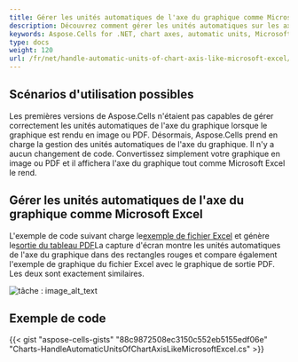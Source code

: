 ```yaml
---
title: Gérer les unités automatiques de l'axe du graphique comme Microsoft Excel
description: Découvrez comment gérer les unités automatiques sur les axes du graphique dans Aspose.Cells for .NET, similaire à Microsoft Excel. Notre guide vous montrera comment configurer et personnaliser les unités automatiques sur un axe de carte, y compris l'affichage de la notation scientifique et le réglage de l'échelle.
keywords: Aspose.Cells for .NET, chart axes, automatic units, Microsoft Excel, configuration, customization, scientific notation, scaling.
type: docs
weight: 120
url: /fr/net/handle-automatic-units-of-chart-axis-like-microsoft-excel/
---
```

##  **Scénarios d'utilisation possibles**
Les premières versions de Aspose.Cells n'étaient pas capables de gérer correctement les unités automatiques de l'axe du graphique lorsque le graphique est rendu en image ou PDF. Désormais, Aspose.Cells prend en charge la gestion des unités automatiques de l'axe du graphique. Il n'y a aucun changement de code. Convertissez simplement votre graphique en image ou PDF et il affichera l'axe du graphique tout comme Microsoft Excel le rend.
##  **Gérer les unités automatiques de l'axe du graphique comme Microsoft Excel**
 L'exemple de code suivant charge le[exemple de fichier Excel](61767755.xlsx) et génère le[sortie du tableau PDF](61767752.pdf)La capture d'écran montre les unités automatiques de l'axe du graphique dans des rectangles rouges et compare également l'exemple de graphique du fichier Excel avec le graphique de sortie PDF. Les deux sont exactement similaires.

![tâche : image_alt_text](handle-automatic-units-of-chart-axis-like-microsoft-excel_1.png)
##  **Exemple de code**
{{< gist "aspose-cells-gists" "88c9872508ec3150c552eb5155edf06e" "Charts-HandleAutomaticUnitsOfChartAxisLikeMicrosoftExcel.cs" >}}
